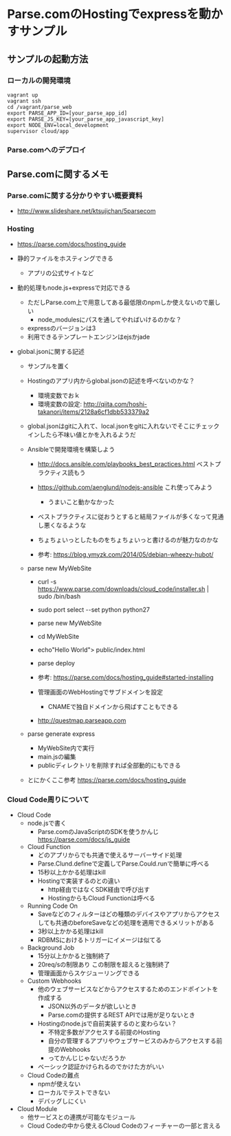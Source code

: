 # Parse.comのHostingでexpressを動かすサンプル

## サンプルの起動方法

### ローカルの開発環境

    vagrant up
    vagrant ssh
    cd /vagrant/parse_web
    export PARSE_APP_ID=[your_parse_app_id]
    export PARSE_JS_KEY=[your_parse_app_javascript_key]
    export NODE_ENV=local_development
    supervisor cloud/app

### Parse.comへのデプロイ


## Parse.comに関するメモ

### Parse.comに関する分かりやすい概要資料

* http://www.slideshare.net/ktsujichan/5parsecom

### Hosting

* https://parse.com/docs/hosting_guide
* 静的ファイルをホスティングできる
  * アプリの公式サイトなど
* 動的処理もnode.js+expressで対応できる
  * ただしParse.com上で用意してある最低限のnpmしか使えないので厳しい
    * node_modulesにパスを通してやればいけるのかな？
  * expressのバージョンは3
  * 利用できるテンプレートエンジンはejsかjade


* global.jsonに関する記述

  * サンプルを置く
  * Hostingのアプリ内からglobal.jsonの記述を呼べないのかな？

     * 環境変数でおｋ
     * 環境変数の設定: http://qiita.com/hoshi-takanori/items/2128a6cf1dbb533379a2

  * global.jsonはgitに入れて、local.jsonをgitに入れないでそこにチェックインしたら不味い値とかを入れるようだ


   * Ansibleで開発環境を構築しよう

      * http://docs.ansible.com/playbooks_best_practices.html ベストプラクティス読もう

      * https://github.com/aenglund/nodejs-ansible これ使ってみよう


         * うまいこと動かなかった

      * ベストプラクティスに従おうとすると結局ファイルが多くなって見通し悪くなるような
      * ちょちょいっとしたものをちょちょいっと書けるのが魅力なのかな
      * 参考: https://blog.ymyzk.com/2014/05/debian-wheezy-hubot/

   * parse new MyWebSite

      * curl -s https://www.parse.com/downloads/cloud_code/installer.sh | sudo /bin/bash

      * sudo port select --set python python27

      * parse new MyWebSite
      * cd MyWebSite
      * echo"Hello World"> public/index.html

      * parse deploy
      * 参考: https://parse.com/docs/hosting_guide#started-installing
      * 管理画面のWebHostingでサブドメインを設定

         * CNAMEで独自ドメインから飛ばすこともできる

      * http://questmap.parseapp.com


   * parse generate express


      * MyWebSite内で実行
      * main.jsの編集
      * publicディレクトリを削除すれば全部動的にもできる

   * とにかくここ参考 https://parse.com/docs/hosting_guide


### Cloud Code周りについて

* Cloud Code
  * node.jsで書く
    * Parse.comのJavaScriptのSDKを使うかんじ　https://parse.com/docs/js_guide
  * Cloud Function
    * どのアプリからでも共通で使えるサーバーサイド処理
    * Parse.Clund.defineで定義してParse.Could.runで簡単に呼べる
    * 15秒以上かかる処理はkill
    * Hostingで実装するのとの違い
      * http経由ではなくSDK経由で呼び出す
      * HostingからもCloud Functionは呼べる
  * Running Code On
    * Saveなどのフィルターはどの種類のデバイスやアプリからアクセスしても共通のbeforeSaveなどの処理を適用できるメリットがある
    * 3秒以上かかる処理はkill
    * RDBMSにおけるトリガーにイメージは似てる
  * Background Job
    * 15分以上かかると強制終了
    * 20req/sの制限あり この制限を超えると強制終了 
    * 管理画面からスケジューリングできる
  * Custom Webhooks
    * 他のウェブサービスなどからアクセスするためのエンドポイントを作成する
      * JSON以外のデータが欲しいとき
      * Parse.comの提供するREST APIでは用が足りないとき
    * Hostingのnode.jsで自前実装するのと変わらない？
       * 不特定多数がアクセスする前提のHosting
       * 自分の管理するアプリやウェブサービスのみからアクセスする前提のWebhooks
       * ってかんじじゃないだろうか
     * ベーシック認証かけられるのでかけた方がいい
  * Cloud Codeの難点
    * npmが使えない
    * ローカルでテストできない
    * デバッグしにくい
* Cloud Module
  * 他サービスとの連携が可能なモジュール
  * Cloud Codeの中から使えるCloud Codeのフィーチャーの一部と言える





